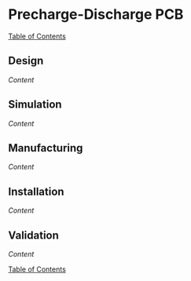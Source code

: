 # Precharge-Discharge PCB

[Table of Contents](https://bosung91.github.io/FSAE-High-Voltage-System-Design-and-Optimization/#table-of-contents)  

## Design
_Content_

## Simulation
_Content_

## Manufacturing
_Content_

## Installation
_Content_

## Validation
_Content_  

[Table of Contents](https://bosung91.github.io/FSAE-High-Voltage-System-Design-and-Optimization/#table-of-contents)